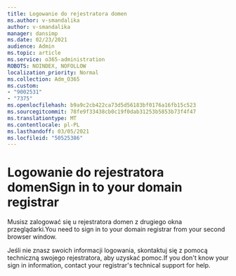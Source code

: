```yaml
---
title: Logowanie do rejestratora domen
ms.author: v-smandalika
author: v-smandalika
manager: dansimp
ms.date: 02/23/2021
audience: Admin
ms.topic: article
ms.service: o365-administration
ROBOTS: NOINDEX, NOFOLLOW
localization_priority: Normal
ms.collection: Adm_O365
ms.custom:
- "9002531"
- "7375"
ms.openlocfilehash: b9a9c2cb422ca73d5d56183bf0176a16fb15c523
ms.sourcegitcommit: 78fe9f33438cb0c19f0dab31253b5853b73f4f47
ms.translationtype: MT
ms.contentlocale: pl-PL
ms.lasthandoff: 03/05/2021
ms.locfileid: "50525386"
---
```

# <a name="sign-in-to-your-domain-registrar"></a><span data-ttu-id="b4541-102">Logowanie do rejestratora domen</span><span class="sxs-lookup"><span data-stu-id="b4541-102">Sign in to your domain registrar</span></span>

<span data-ttu-id="b4541-103">Musisz zalogować się u rejestratora domen z drugiego okna przeglądarki.</span><span class="sxs-lookup"><span data-stu-id="b4541-103">You need to sign in to your domain registrar from your second browser window.</span></span>

<span data-ttu-id="b4541-104">Jeśli nie znasz swoich informacji logowania, skontaktuj się z pomocą techniczną swojego rejestratora, aby uzyskać pomoc.</span><span class="sxs-lookup"><span data-stu-id="b4541-104">If you don't know your sign in information, contact your registrar's technical support for help.</span></span>
